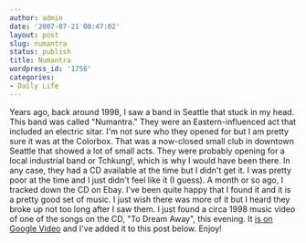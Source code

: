 ```yaml
---
author: admin
date: '2007-07-21 00:47:02'
layout: post
slug: numantra
status: publish
title: Numantra
wordpress_id: '1756'
categories:
- Daily Life
---
```


Years ago, back around 1998, I saw a band in Seattle that stuck in my
head. This band was called "Numantra." They were an Eastern-influenced
act that included an electric sitar. I'm not sure who they opened for
but I am pretty sure it was at the Colorbox. That was a now-closed small
club in downtown Seattle that showed a lot of small acts. They were
probably opening for a local industrial band or Tchkung!, which is why I
would have been there. In any case, they had a CD available at the time
but I didn't get it. I was pretty poor at the time and I just didn't
feel like it (I guess). A month or so ago, I tracked down the CD on
Ebay. I've been quite happy that I found it and it is a pretty good set
of music. I just wish there was more of it but I heard they broke up not
too long after I saw them. I just found a circa 1998 music video of one
of the songs on the CD, "To Dream Away", this evening. It [is on Google
Video](http://video.google.com/videoplay?docid=5742823096057256621) and
I've added it to this post below. Enjoy!
